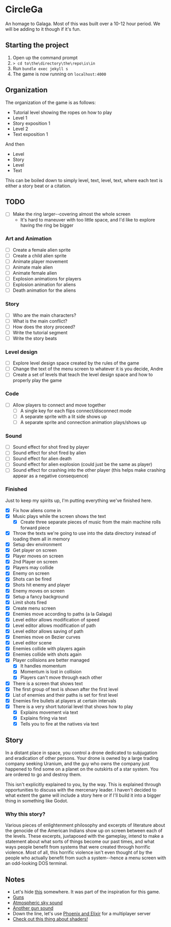 # CircleGa

An homage to Galaga. Most of this was built over a 10-12 hour period. We will be adding to it though if it's fun.

## Starting the project

1. Open up the command prompt
2. `> cd to\the\directory\the\repo\is\in`
3. Run `bundle exec jekyll s`
4. The game is now running on `localhost:4000`

## Organization

The organization of the game is as follows:

* Tutorial level showing the ropes on how to play
* Level 1
* Story exposition 1
* Level 2
* Text exposition 1

And then

* Level
* Story
* Level
* Text

This can be boiled down to simply level, text, level, text, where each text is either a story beat or a citation.

## TODO

- [ ] Make the ring larger--covering almost the whole screen
	* It's hard to maneuver with too little space, and I'd like to explore having the ring be bigger

### Art and Animation

- [ ] Create a female alien sprite
- [ ] Create a child alien sprite
- [ ] Animate player movement
- [ ] Animate male alien
- [ ] Animate female alien
- [ ] Explosion animations for players
- [ ] Explosion animation for aliens
- [ ] Death animation for the aliens

### Story

- [ ] Who are the main characters?
- [ ] What is the main conflict?
- [ ] How does the story proceed?
- [ ] Write the tutorial segment
- [ ] Write the story beats

### Level design

- [ ] Explore level design space created by the rules of the game
- [ ] Change the text of the menu screen to whatever it is you decide, Andre
- [ ] Create a set of levels that teach the level design space and how to properly play the game

### Code

- [ ] Allow players to connect and move together
	- [ ] A single key for each flips connect/disconnect mode
	- [ ] A separate sprite with a lit side shows up
	- [ ] A separate sprite and connection animation plays/shows up

### Sound

- [ ] Sound effect for shot fired by player
- [ ] Sound effect for shot fired by alien
- [ ] Sound effect for alien death
- [ ] Sound effect for alien explosion (could just be the same as player)
- [ ] Sound effect for crashing into the other player (this helps make crashing appear as a negative consequence)

### Finished

Just to keep my spirits up, I'm putting everything we've finished here.

- [x] Fix how aliens come in
- [x] Music plays while the screen shows the text
	- [x] Create three separate pieces of music from the main machine rolls forward piece
- [x] Throw the texts we're going to use into the data directory instead of loading them all in memory
- [x] Setup dev environment
- [x] Get player on screen
- [x] Player moves on screen
- [x] 2nd Player on screen
- [x] Players may collide
- [x] Enemy on screen
- [x] Shots can be fired
- [x] Shots hit enemy and player
- [x] Enemy moves on screen
- [x] Setup a fancy background
- [x] Limit shots fired
- [x] Create menu screen
- [x] Enemies move according to paths (a la Galaga)
- [x] Level editor allows modification of speed
- [x] Level editor allows modification of path
- [x] Level editor allows saving of path
- [x] Enemies move on Bezier curves
- [x] Level editor scene
- [x] Enemies collide with players again
- [x] Enemies collide with shots again
- [x] Player collisions are better managed
	- [x] It handles momentum
	- [x] Momentum is lost in collision
	- [x] Players can't move through each other
- [x] There is a screen that shows text
- [x] The first group of text is shown after the first level
- [x] List of enemies and their paths is set for first level
- [x] Enemies fire bullets at players at certain intervals
- [x] There is a very short tutorial level that shows how to play
	- [x] Explains movement via text
	- [x] Explains firing via text
	- [x] Tells you to fire at the natives via text

## Story

In a distant place in space, you control a drone dedicated to subjugation and eradication of other persons. Your drone is owned by a large trading company seeking
Uranium, and the guy who owns the company just happened to find some on a planet on the outskirts of a star system. You are ordered to go and destroy them.

This isn't explicitly explained to you, by the way. This is explained through opportunities to discuss with the mercenary leader. I haven't decided to what extent
the game will include a story here or if I'll build it into a bigger thing in something like Godot.

### Why this story?

Various pieces of enlightenment philosophy and excerpts of literature about the genocide of the American Indians show up on screen between each of the levels. These excerpts, juxtaposed with the gameplay, intend to make a statement about what sorts of things become our past times, and what ways people benefit from systems that were created through horrific violence. Most of all, this horrific violence isn't even thought of by the people who actually benefit from such a system--hence a menu screen with an odd-looking DOS terminal.

## Notes

* Let's hide [this](https://www.youtube.com/watch?v=ARz6kYS12cg) somewhere. It was part of the inspiration for this game.
* [Guns](https://opengameart.org/content/4-projectile-launches)
* [Atmospheric sky sound](https://opengameart.org/content/red-eclipse-sounds)
* [Another gun sound](https://opengameart.org/content/residue-sfx)
* Down the line, let's use [Phoenix and Elixir](https://www.youtube.com/watch?v=I5L9_cXwBcU) for a multiplayer server
* [Check out this thing about shaders!](https://www.dynetisgames.com/2018/12/09/shaders-phaser-3/)
